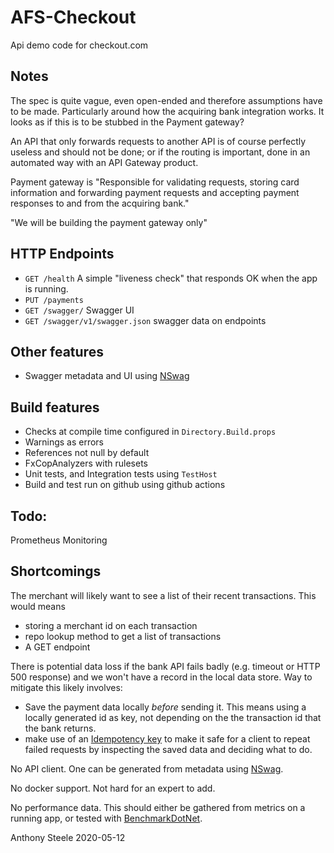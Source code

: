# AFS-Checkout

Api demo code for checkout.com

## Notes

The spec is quite vague, even open-ended and therefore assumptions have to be made. 
Particularly around how the acquiring bank integration works. It looks as if this is to be stubbed in the Payment gateway?

An API that only forwards requests to another API is of course perfectly useless and should not be done; 
or if the routing is important, done in an automated way with an API Gateway product.

Payment gateway is "Responsible for validating requests, storing card information and forwarding
payment requests and accepting payment responses to and from the acquiring bank."

"We will be building the payment gateway only"



## HTTP Endpoints

* `GET /health` A simple "liveness check" that responds OK when the app is running.
* `PUT /payments`
* `GET /swagger/` Swagger UI
* `GET /swagger/v1/swagger.json` swagger data on endpoints

## Other features

* Swagger metadata and UI using [NSwag](https://github.com/RicoSuter/NSwag)

## Build features

*  Checks at compile time configured in `Directory.Build.props`
  * Warnings as errors
  * References not null by default
  * FxCopAnalyzers with rulesets
* Unit tests, and Integration tests using `TestHost`
* Build and test run on github using github actions

## Todo:

Prometheus Monitoring

## Shortcomings

The merchant will likely want to see a list of their recent transactions. This would means 
 * storing a merchant id on each transaction
 * repo lookup method to get a list of transactions
 * A GET endpoint


There is potential data loss if the bank API fails badly (e.g. timeout or HTTP 500 response) and we won't have a record in the local data store.
Way to mitigate this likely involves:
 * Save the payment data locally _before_ sending it. This means using a locally generated id as key, not depending on the the transaction id that the bank returns.
 * make use of an [Idempotency key](https://stripe.com/docs/api/idempotent_requests) to make it safe for a client to repeat failed requests by inspecting the saved data and deciding what to do.
 
 
No API client. One can be generated from metadata using [NSwag](https://github.com/RicoSuter/NSwag).

No docker support. Not hard for an expert to add.

No performance data. This should either be gathered from metrics on a running app, or tested with [BenchmarkDotNet](https://benchmarkdotnet.org/).
 
Anthony Steele 
2020-05-12